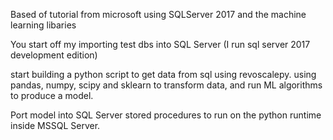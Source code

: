 Based of tutorial from microsoft using SQLServer 2017 and the machine learning libaries 

You start off my importing test dbs into SQL Server (I run sql server 2017 development edition)

start building a python script to get data from sql using revoscalepy. 
using pandas, numpy, scipy and sklearn to transform data, and run ML algorithms to produce a model. 

Port model into SQL Server stored procedures to run on the python runtime inside MSSQL Server. 
